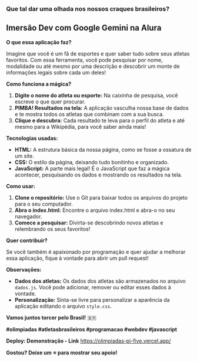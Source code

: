 ###  **Que tal dar uma olhada nos nossos craques brasileiros?** 

## Imersão Dev com Google Gemini na Alura


**O que essa aplicação faz?**

Imagine que você é um fã de esportes e quer saber tudo sobre seus atletas favoritos. Com essa ferramenta, você pode pesquisar por nome, modalidade ou até mesmo por uma descrição e descobrir um monte de informações legais sobre cada um deles! 

**Como funciona a mágica?**

1. **Digite o nome do atleta ou esporte:** Na caixinha de pesquisa, você escreve o que quer procurar.
2. **PIMBA! Resultados na tela:** A aplicação vasculha nossa base de dados e te mostra todos os atletas que combinam com a sua busca. 
3. **Clique e descubra:** Cada resultado te leva para o perfil do atleta e até mesmo para a Wikipédia, para você saber ainda mais!

**Tecnologias usadas:**

* **HTML:** A estrutura básica da nossa página, como se fosse a ossatura de um site.
* **CSS:** O estilo da página, deixando tudo bonitinho e organizado.
* **JavaScript:** A parte mais legal! É o JavaScript que faz a mágica acontecer, pesquisando os dados e mostrando os resultados na tela.

**Como usar:**

1. **Clone o repositório:** Use o Git para baixar todos os arquivos do projeto para o seu computador.
2. **Abra o index.html:** Encontre o arquivo index.html e abra-o no seu navegador.
3. **Comece a pesquisar:** Divirta-se descobrindo novos atletas e relembrando os seus favoritos!

**Quer contribuir?**

Se você também é apaixonado por programação e quer ajudar a melhorar essa aplicação, fique à vontade para abrir um pull request! 

**Observações:**

* **Dados dos atletas:** Os dados dos atletas são armazenados no arquivo `dados.js`. Você pode adicionar, remover ou editar esses dados à vontade.
* **Personalização:** Sinta-se livre para personalizar a aparência da aplicação editando o arquivo `style.css`.

**Vamos juntos torcer pelo Brasil!** 🇧🇷

**#olimpiadas #atletasbrasileiros #programacao #webdev #javascript**

**Deploy: Demonstração - Link**
https://olimpiadas-pi-five.vercel.app/

**Gostou? Deixe um ⭐ para mostrar seu apoio!** 
